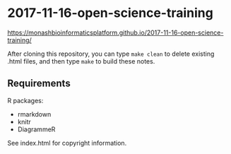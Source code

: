 # 2017-11-16-open-science-training

https://monashbioinformaticsplatform.github.io/2017-11-16-open-science-training/

After cloning this repository, you can type `make clean` to delete existing .html files, and then type `make` to build these notes.

## Requirements

R packages:

* rmarkdown
* knitr
* DiagrammeR

See index.html for copyright information.